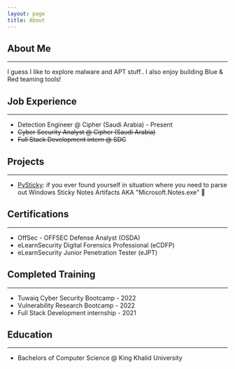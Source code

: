 ```yaml
---
layout: page
title: About
---
```


## About Me
---
I guess I like to explore malware and APT stuff..
I also enjoy building Blue & Red teaming tools!

## Job Experience
---
- Detection Engineer @ Cipher (Saudi Arabia) - Present
- ~~Cyber Security Analyst @ Cipher (Saudi Arabia)~~
- ~~Full Stack Development intern @ SDC~~

## Projects
---
- [PySticky](https://github.com/iiArrow/PySticky): if you ever found yourself in situation where you need to parse out Windows Sticky Notes Artifacts AKA "Microsoft.Notes.exe" 📒

## Certifications
---
- OffSec - OFFSEC Defense Analyst (OSDA)
- eLearnSecurity Digital Forensics Professional (eCDFP)
- eLearnSecurity Junior Penetration Tester (eJPT)

## Completed Training
---
- Tuwaiq Cyber Security Bootcamp - 2022
- Vulnerability Research Bootcamp - 2022 
- Full Stack Development internship - 2021

## Education
---
- Bachelors of Computer Science @ King Khalid University